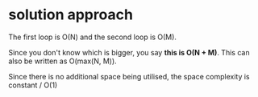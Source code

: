 # solution approach

The first loop is O(N) and the second loop is O(M). 

Since you don't know which is bigger, you say **this is O(N + M)**. This can also be written as O(max(N, M)).

Since there is no additional space being utilised, the space complexity is constant / O(1)

